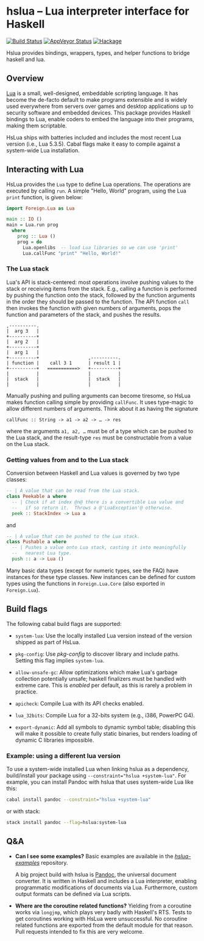 # hslua – Lua interpreter interface for Haskell

[![Build Status]](https://travis-ci.org/hslua/hslua)
[![AppVeyor Status]](https://ci.appveyor.com/project/tarleb/hslua-r2y18)
[![Hackage]](https://hackage.haskell.org/package/hslua)

Hslua provides bindings, wrappers, types, and helper functions to bridge haskell
and lua.

[Build Status]: https://travis-ci.org/hslua/hslua.svg?branch=master
[AppVeyor Status]: https://ci.appveyor.com/api/projects/status/ldutrilgxhpcau94/branch/master?svg=true
[Hackage]: http://img.shields.io/hackage/v/hslua.svg


Overview
--------

[Lua](https://lua.org) is a small, well-designed, embeddable scripting language.
It has become the de-facto default to make programs extensible and is widely
used everywhere from servers over games and desktop applications up to security
software and embedded devices. This package provides Haskell bindings to Lua,
enable coders to embed the language into their programs, making them scriptable.

HsLua ships with batteries included and includes the most recent Lua version
(i.e., Lua 5.3.5). Cabal flags make it easy to compile against a system-wide Lua
installation.


Interacting with Lua
--------------------

HsLua provides the `Lua` type to define Lua operations. The operations are
executed by calling `run`. A simple "Hello, World" program, using the Lua
`print` function, is given below:

``` haskell
import Foreign.Lua as Lua

main :: IO ()
main = Lua.run prog
  where
    prog :: Lua ()
    prog = do
      Lua.openlibs  -- load Lua libraries so we can use 'print'
      Lua.callFunc "print" "Hello, World!"
```

### The Lua stack

Lua's API is stack-centered: most operations involve pushing values to the stack
or receiving items from the stack. E.g., calling a function is performed by
pushing the function onto the stack, followed by the function arguments in the
order they should be passed to the function. The API function `call` then
invokes the function with given numbers of arguments, pops the function and
parameters of the stack, and pushes the results.

    ,----------.
    |  arg 3   |
    +----------+
    |  arg 2   |
    +----------+
    |  arg 1   |
    +----------+                  ,----------.
    | function |    call 3 1      | result 1 |
    +----------+   ===========>   +----------+
    |          |                  |          |
    |  stack   |                  |  stack   |
    |          |                  |          |

Manually pushing and pulling arguments can become tiresome, so HsLua makes
function calling simple by providing `callFunc`. It uses type-magic to allow
different numbers of arguments. Think about it as having the signature

    callFunc :: String -> a1 -> a2 -> … -> res

where the arguments `a1, a2, …` must be of a type which can be pushed to the Lua
stack, and the result-type `res` must be constructable from a value on the Lua
stack.

### Getting values from and to the Lua stack

Conversion between Haskell and Lua values is governed by two type classes:

``` haskell
-- | A value that can be read from the Lua stack.
class Peekable a where
  -- | Check if at index @n@ there is a convertible Lua value and
  --   if so return it.  Throws a @'LuaException'@ otherwise.
  peek :: StackIndex -> Lua a
```

and

``` haskell
-- | A value that can be pushed to the Lua stack.
class Pushable a where
  -- | Pushes a value onto Lua stack, casting it into meaningfully
  --   nearest Lua type.
  push :: a -> Lua ()
```

Many basic data types (except for numeric types, see the FAQ) have instances for
these type classes. New instances can be defined for custom types using the
functions in `Foreign.Lua.Core` (also exported in `Foreign.Lua`).


Build flags
-----------

The following cabal build flags are supported:

- `system-lua`: Use the locally installed Lua version instead of the version
  shipped as part of HsLua.

- `pkg-config`: Use *pkg-config* to discover library and include paths. Setting
  this flag implies `system-lua`.

- `allow-unsafe-gc`: Allow optimizations which make Lua's garbage collection
  potentially unsafe; haskell finalizers must be handled with extreme care. This
  is *enabled* per default, as this is rarely a problem in practice.

- `apicheck`: Compile Lua with its API checks enabled.

- `lua_32bits`: Compile Lua for a 32-bits system (e.g., i386, PowerPC G4).

- `export-dynamic`: Add all symbols to dynamic symbol table; disabling this
  will make it possible to create fully static binaries, but renders loading
  of dynamic C libraries impossible.


### Example: using a different lua version

To use a system-wide installed Lua when linking hslua as a dependency,
build/install your package using `--constraint="hslua +system-lua"`. For
example, you can install Pandoc with hslua that uses system-wide Lua like
this:

``` sh
cabal install pandoc --constraint="hslua +system-lua"
```

or with stack:

``` sh
stack install pandoc --flag=hslua:system-lua
```


Q&A
---

- **Can I see some examples?** Basic examples are available in the
    [*hslua-examples*](https://github.com/hslua/hslua-examples) repository.

    A big project build with hslua is [Pandoc](https://pandoc.org), the
    universal document converter. It is written in Haskell and includes a Lua
    interpreter, enabling programmatic modifications of documents via Lua.
    Furthermore, custom output formats can be defined via Lua scripts.

- **Where are the coroutine related functions?** Yielding from a coroutine works
    via `longjmp`, which plays very badly with Haskell's RTS. Tests to get
    coroutines working with HsLua were unsuccessful. No coroutine related
    functions are exported from the default module for that reason. Pull
    requests intended to fix this are very welcome.
